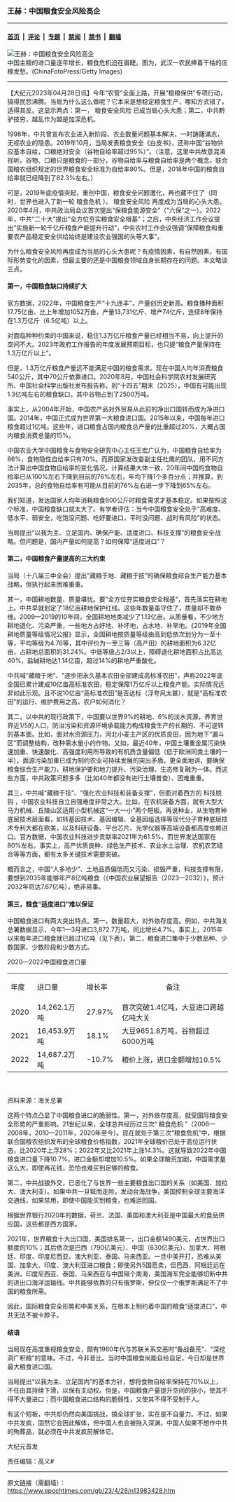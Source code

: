 ### 王赫：中国粮食安全风险高企

---

#### [首页](../../../..?n13983428) &nbsp;|&nbsp; [评论](../../../../../epoch-comment?n13983428) &nbsp;|&nbsp; [专题](../../../../../epoch-special?n13983428) &nbsp;|&nbsp; [禁闻](../../../../../epoch-news?n13983428) &nbsp;|&nbsp; [禁书](../../../../../books?n13983428) &nbsp;|&nbsp; [翻墙](https://github.com/gfw-breaker/nogfw/blob/master/README.md?n13983428)


<div><img alt="王赫：中国粮食安全风险高企" class="attachment-djy_600_400 size-djy_600_400 wp-post-image" src="https://i.epochtimes.com/assets/uploads/2023/04/id13983475-1312240807392320-.jpeg"/>
<div class="caption">
 中国主粮的进口量逐年增长，粮食危机迫在眉睫。图为，武汉一农民捧着干枯的庄稼发愁。(ChinaFotoPress/Getty Images)
</div></div><hr/><div class="post_content" id="artbody" itemprop="articleBody">
 <!-- article content begin -->
 <p>
  【大纪元2023年04月28日讯】今年“农管”全面上路，开展“稳粮保供”专项行动，搞得民怨沸腾。当局为什么这么做呢？它本来是想稳定粮食生产，哪知方式错了，适得其反。这显示两点：第一，
  <ok href="https://www.epochtimes.com/gb/tag/%E7%B2%AE%E9%A3%9F%E5%AE%89%E5%85%A8%E9%A3%8E%E9%99%A9.html">
   粮食安全风险
  </ok>
  已成当局心头大患；第二，中共黔驴技穷，越乱作为越是加深危机。
 </p>
 <p>
  1998年，中共曾宣布农业进入新阶段、农业数量问题基本解决，一时踌躇滿志，无视农业的隐患。2019年10月，当局发表粮食安全《白皮书》，还称中国“谷物供应基本自给，口粮绝对安全（谷物自给率超过95%）”。（注意，这里中共故意混淆视听。谷物、口粮只是粮食的一部分，谷物自给率与粮食自给率是两个概念。联合国粮农组织规定的世界粮食安全标准为自给率90%。但是，2018年中国的粮食自给率就已经降到了82.3%左右。）
 </p>
 <p>
  可是，2019年底疫情突起，重创中国，粮食安全问题激化，再也藏不住了（同时，世界也进入了新一轮
  <ok href="https://www.epochtimes.com/gb/tag/%E7%B2%AE%E9%A3%9F%E5%8D%B1%E6%9C%BA.html">
   粮食危机
  </ok>
  ）。
  <ok href="https://www.epochtimes.com/gb/tag/%E7%B2%AE%E9%A3%9F%E5%AE%89%E5%85%A8%E9%A3%8E%E9%99%A9.html">
   粮食安全风险
  </ok>
  再度成为当局的心头大患。2020年4月，中共政治局会议首次提出“保粮食能源安全”（“六保”之一）。2022年，中共“二十大”提出“全方位夯实粮食安全根基”；之后，中央经济工作会议提出“实施新一轮千亿斤粮食产能提升行动”，中央农村工作会议强调“保障粮食和重要农产品稳定安全供给始终是建设农业强国的头等大事”。
 </p>
 <p>
  为什么粮食安全风险再度成为当局的心头大患呢？有疫情因素，有自然因素，有国际形势变化的因素，但最主要的还是中国粮食领域自身长期存在的问题。本文略谈三点。
 </p>
 <h4>
  第一，中国粮食缺口持续扩大
 </h4>
 <p>
  官方数据，2022年，中国粮食生产“十九连丰”，产量创历史新高。粮食播种面积17.75亿亩、比上年增加1052万亩，产量13,731亿斤、增产74亿斤，连续8年保持在1.3万亿斤（6.5亿吨）以上。
 </p>
 <p>
  对面临种种约束的中国来说，稳住1.3万亿斤粮食产量已经相当不易，向上提升的空间不大。2023年政府工作报告的年度发展预期目标，也只提“粮食产量保持在1.3万亿斤以上”。
 </p>
 <p>
  但是，1.3万亿斤粮食产量远不能满足中国的粮食需求。现在中国人均年消费粮食540公斤，其中70公斤依靠进口。2020年8月，中国社会科学院农村发展研究所、中国社会科学出版社发布报告称，到“十四五”期末（2025），中国有可能出现1.3亿吨左右的粮食缺口，其中谷物占到了2500万吨。
 </p>
 <p>
  事实上，从2004年开始，中国农产品对外贸易从此前的净出口国转而成为净进口国。2014年，中国正式成为世界第一大粮食进口国。2015年以来，中国每年进口粮食超过1亿吨。这些年，进口粮食占国内粮食总产量的比重超过20%，大概占国内粮食消费总量的15%。
 </p>
 <p>
  中国农业大学中国粮食与食物安全研究中心主任王宏广认为，中国粮食自给率为86%，食物隐性自给率只有70%。而原国家发改委副主任杜鹰的团队，用不同方法计算出中国食物自给率的变化情况，计算结果大体一致，20年间中国的食物自给率已从100%左右下降到目前的76%左右，年均下降1个多百分点；并推算，到2035年，总的食物自给率有可能从目前的76%左右进一步下降到65%左右。
 </p>
 <p>
  我们知道，发达国家人均年消耗粮食800公斤时粮食需求才基本稳定。如果按照这个标准，中国粮食缺口就太大了。有学者评估：当今中国粮食安全处于“高难度、低水平、弱安全，吃饱没问题、吃好要进口，平时没问题、战时有风险”的状态。
 </p>
 <p>
  当局提出“以我为主、立足国内、确保产能、适度进口、科技支撑”的粮食安全战略。但问题是，国内产量如何提高？如何保障“适度进口”？
 </p>
 <h4>
  第二，中国粮食产量提高的三大约束
 </h4>
 <p>
  当局（十八届三中全会）提出“藏粮于地、藏粮于技”的确保粮食综合生产能力基本战略，但执行起来困难重重。
 </p>
 <p>
  其一，中国耕地数量、质量堪忧。要“全方位夯实粮食安全根基”，首先落实在耕地上。中共早就划定了18亿亩耕地保护红线。这些年数量虽守住了，质量却不敢恭维。2009—2019的10年间，全国耕地地类减少了1.13亿亩。从质量看，不少地方耕地退化、污染严重，一些地方占好地、补坏地，占水地、补旱地。《2019年全国耕地质量等级情况公报》显示，全国耕地按质量等级由高到低依次划分为一至十等，平均等级为4.76等，其中评价为一至三等（高产田）的耕地面积为6.32亿亩，占耕地总面积的31.24%。中低等级占2/3以上，障碍退化耕地面积占比高达40%，盐碱耕地达1.14亿亩，超过14%的耕地严重酸化。
 </p>
 <p>
  中共喊“藏粮于地”、“逐步把永久基本农田全部建成高标准农田”，声称2022年底全国已累计建成10亿亩高标准农田，稳定保障1万亿斤以上粮食产能。实际情况远非如此乐观。且不说10亿亩“高标准农田”是否达标（浮夸风太甚），就是“高标准农田”的运行、维护费用之高，农户如何消化？
 </p>
 <p>
  其二，以中共的现行政策下，中国要以世界9%的耕地、6%的淡水资源，养育世界近1/5的人口，防治污染和资源环境承载能力构成粮食生产的长期的、不可逆转的基本面。比如，面对水资源压力，河北小麦主产区的优质良田，因为地下“漏斗区”而调整结构，改种需水量小的作物。又如，最近40年，中国土壤重金属污染快速加重、快速酸化、高强度利用所导致的有机质含量偏低（低于欧洲同类土壤的一半），面源污染加重已成为制约农业可持续发展的突出矛盾。更全面地讲，要确保粮食综合生产能力，耕地保护要和地力提升、污染治理、生态修复融为一体。而这些方面，中共政策问题多多（比如40年都没有进行土壤普查）、困难重重。
 </p>
 <p>
  其三，中共喊“藏粮于技”、“强化农业科技和装备支撑”，但面对着西方的
  <ok href="https://www.epochtimes.com/gb/tag/%E7%A7%91%E6%8A%80%E8%84%B1%E9%92%A9.html">
   科技脱钩
  </ok>
  ，中国农业科技自立自强难度非常之大。比如，在农机装备方面，就有大型大马力机械、丘陵山区适用小型机械这“一大一小”两个短板。再说种业，从生物育种底层技术层面看，如转基因技术、基因编辑、全基因组选择等现代分子育种底层技术专利大都在欧美，以及科研设备、平台芯片、光学仪器等高端设备都高度依赖进口。官方数据，中国农业科技进步贡献率2021年为61.5%，而世界发达国家在80%左右。事实上，高产优质良种、绿色生产技术、农业水土治理、农机农艺结合等等方面，都有太多关键技术需要突破。
 </p>
 <p>
  概而言之，中国“人多地少”、土地品质偏低而又污染、损毁严重，科技支撑有限，要想到2035年能够年产8亿吨粮食（《中国农业展望报告（2023—2032）》，预计2032年将达7.67亿吨），绝非易事。
 </p>
 <h4>
  第三，粮食“适度进口”难以保证
 </h4>
 <p>
  中国粮食进口有两大突出特点。第一，数量超大，对外依存度高。例如，中共海关总署数据显示，今年1—3月进口3,872.7万吨，同比增长4.7%。事实上，2015年以来每年进口粮食就已超过1亿吨（见下表）。第二，粮食进口集中于少数品种、少数国家、少数阶段和少数方式。
 </p>
 <p>
  2020—2022中国粮食进口量
 </p>
 <table style="height: 264px;" width="476">
  <tbody>
   <tr>
    <td width="45">
     年度
    </td>
    <td width="104">
     进口量
    </td>
    <td width="66">
     增长率
    </td>
    <td width="283">
     <p style="text-align: center;">
      备注
     </p>
    </td>
   </tr>
   <tr>
    <td width="45">
     2020
    </td>
    <td width="104">
     14,262.1万吨
    </td>
    <td width="66">
     27.97%
    </td>
    <td width="283">
     首次突破1.4亿吨，大豆进口跨越亿吨大关
    </td>
   </tr>
   <tr>
    <td width="45">
     2021
    </td>
    <td width="104">
     16,453.9万吨
    </td>
    <td width="66">
     18.1%
    </td>
    <td width="283">
     大豆9651.8万吨，谷物超过6000万吨
    </td>
   </tr>
   <tr>
    <td width="45">
     2022
    </td>
    <td width="104">
     14,687.2万吨
    </td>
    <td width="66">
     -10.7%
    </td>
    <td width="283">
     粮价上涨，进口金额增加10.5%
    </td>
   </tr>
  </tbody>
 </table>
 <p>
  资料来源：海关总署
 </p>
 <p>
  这两个特点凸显了中国粮食进口的脆弱性。第一，对外依存度高，就受国际粮食安全形势的严重影响。21世纪以来，全球总共经历过三次“
  <ok href="https://www.epochtimes.com/gb/tag/%E7%B2%AE%E9%A3%9F%E5%8D%B1%E6%9C%BA.html">
   粮食危机
  </ok>
  ”（2006—2008年，2010—2011年，2020年至今）。现在就处于第三次“粮食危机”中，根据联合国粮农组织发布的全球粮食价格指数，2021年全球粮价已处于高位运行状态，比2020年上浮28%；2022年又比2021年上涨14.3%。这就导致2022年中国粮食进口量下降10.7%，进口金额却增加10.5%。如果全球粮荒加剧，中国需求量这么大，即使再花钱，恐怕也难买到足够的粮食。
 </p>
 <p>
  第二，中共战狼外交，已恶化了与世界一些主要粮食出口国的关系（如美国、加拉大、澳大利亚）。如果中共一旦铤而走险，发动台海战争，美国控制全球主要海洋交通线，如果禁用，即使中国能买到粮食，也难运回国。
 </p>
 <p>
  根据世界银行2020年的数据，荷兰、法国、美国和澳大利亚是中国最大的食品供应国，这些都是西方国家。
 </p>
 <p>
  2021年，世界粮食十大出口国，美国排名第一，出口金额1490美元，占世界出口额度的10%；其后依次是巴西（790亿美元）、中国（630亿美元）、加拿大、阿根廷、印度、印度尼西亚、澳大利亚、泰国、马来西亚。一旦中美开打，恐难从美国、加拿大、印度、澳大利亚进口粮食；即使另外5国愿卖，但巴西、阿根廷远在美洲，印度尼西亚、泰国、马来西亚与中国隔个南海，美国海军完全能够切断中共的进出口海洋运输线。中共能够依靠的只有俄罗斯，但仅仅一个俄罗斯满足不了中国的粮食所需。
 </p>
 <p>
  因此，国际粮食安全形势和中美关系，在根本上制约着中国的粮食“适度进口”，中共无法不被卡脖子。
 </p>
 <h4>
  结语
 </h4>
 <p>
  当局现在高度重视粮食安全，颇有1960年代与苏联关系交恶时“备战备荒”、“深挖洞广积粮”的意味。不过，今非昔比。当时中国粮食尚能自给自足，今日却是世界最大粮食进口国。
 </p>
 <p>
  当局提出“以我为主、立足国内”的基本方针，想将食物自给率保持在70%以上，不任由其持续下滑，以保有主动权。但是，中国粮食产量提升空间的狭小，使其不得不大量进口；而中国粮食进口结构的脆弱性，又使其不得不受制于人。
 </p>
 <p>
  有这个短板，中共却仍然向美国挑战，搞全球扩张，实在是不自量力。不过，如果中共发疯，固然它会因此解体，但中国人也会被拖入深渊。中国人如果不想作中共的殉葬品，就必须在中共发疯前解体它。
 </p>
 <p>
  大纪元首发
 </p>
 <p>
  责任编辑：高义#
 </p>
 <!-- article content end -->
 <div id="below_article_ad">
 </div>
</div>


---

原文链接（需翻墙）：https://www.epochtimes.com/gb/23/4/28/n13983428.htm